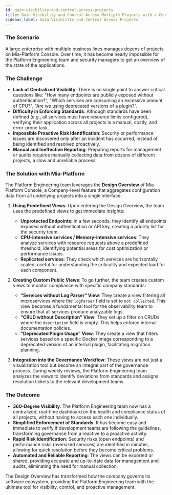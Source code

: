 ```yaml
---
id: gain-visibility-and-control-across-projects
title: Gain Visibility and Control Across Multiple Projects with a Centralized Dashboard
sidebar_label: Gain Visibility and Control Across Projects
---
```


### The Scenario

A large enterprise with multiple business lines manages dozens of projects on Mia-Platform Console. Over time, it has become nearly impossible for the Platform Engineering team and security managers to get an overview of the state of the applications.

### The Challenge

* **Lack of Centralized Visibility**: There is no single point to answer critical questions like: "How many endpoints are publicly exposed without authentication?", "Which services are consuming an excessive amount of CPU?", "Are we using deprecated versions of a plugin?".
* **Difficulty in Enforcing Standards**: Although standards have been defined (e.g., all services must have resource limits configured), verifying their application across all projects is a manual, costly, and error-prone task.
* **Impossible Proactive Risk Identification**: Security or performance issues are discovered only after an incident has occurred, instead of being identified and resolved proactively.
* **Manual and Ineffective Reporting**: Preparing reports for management or audits requires manually collecting data from dozens of different projects, a slow and unreliable process.

### The Solution with Mia-Platform

The Platform Engineering team leverages the **Design Overview** of Mia-Platform Console, a Company-level feature that aggregates configuration data from all underlying projects into a single interface.

1.  **Using Predefined Views**: Upon entering the Design Overview, the team uses the predefined views to get immediate insights:
    * **Unprotected Endpoints**: In a few seconds, they identify all endpoints exposed without authentication or API key, creating a priority list for the security team.
    * **CPU-intensive services / Memory-intensive services**: They analyze services with resource requests above a predefined threshold, identifying potential areas for cost optimization or performance issues.
    * **Replicated services**: They check which services are horizontally scaled, useful for understanding the criticality and expected load for each component.

2.  **Creating Custom Public Views**: To go further, the team creates custom views to monitor compliance with specific company standards:
    * **"Services without Log Parser" View**: They create a view filtering all microservices where the `logParser` field is set to `not collected`. This view becomes a fundamental tool for the observability team to ensure that all services produce analyzable logs.
    * **"CRUD without Description" View**: They set up a filter on CRUDs where the `description` field is empty. This helps enforce internal documentation policies.
    * **"Deprecated Plugin Usage" View**: They create a view that filters services based on a specific Docker image corresponding to a deprecated version of an internal plugin, facilitating migration planning.

3.  **Integration into the Governance Workflow**: These views are not just a visualization tool but become an integral part of the governance process. During weekly reviews, the Platform Engineering team analyzes the views to identify deviations from standards and assigns resolution tickets to the relevant development teams.

### The Outcome

* **360-Degree Visibility**: The Platform Engineering team now has a centralized, real-time dashboard on the health and compliance status of all projects, without having to access each one individually.
* **Simplified Enforcement of Standards**: It has become easy and immediate to verify if development teams are following the guidelines, transforming governance from a reactive to a proactive activity.
* **Rapid Risk Identification**: Security risks (open endpoints) and performance risks (oversized services) are identified in minutes, allowing for quick resolution before they become critical problems.
* **Automated and Reliable Reporting**: The views can be exported or shared, providing accurate and up-to-date data for management and audits, eliminating the need for manual collection.

The Design Overview has transformed how the company governs its software ecosystem, providing the Platform Engineering team with the ultimate tool for visibility, control, and proactive management.

